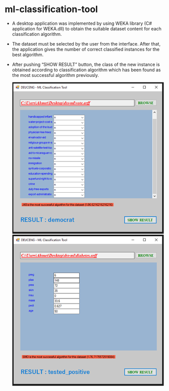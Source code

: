 # ml-classification-tool

* A desktop application was implemented by using WEKA library (C# application for WEKA.dll) to obtain the suitable dataset content for each classification algorithm.

* The dataset must be selected by the user from the interface. After that, the application gives the number of correct classified instances for the best algorithm.

* After pushing “SHOW RESULT” button, the class of the new instance is obtained according to classification algorithm which has been found as the most successful algorithm previously.

  ![alt text](/ss/ml_ss1.PNG)
  ![alt text](/ss/ml_ss2.PNG)
